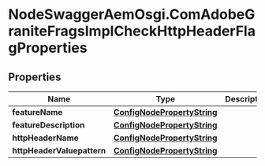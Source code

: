 # NodeSwaggerAemOsgi.ComAdobeGraniteFragsImplCheckHttpHeaderFlagProperties

## Properties
Name | Type | Description | Notes
------------ | ------------- | ------------- | -------------
**featureName** | [**ConfigNodePropertyString**](ConfigNodePropertyString.md) |  | [optional] 
**featureDescription** | [**ConfigNodePropertyString**](ConfigNodePropertyString.md) |  | [optional] 
**httpHeaderName** | [**ConfigNodePropertyString**](ConfigNodePropertyString.md) |  | [optional] 
**httpHeaderValuepattern** | [**ConfigNodePropertyString**](ConfigNodePropertyString.md) |  | [optional] 


